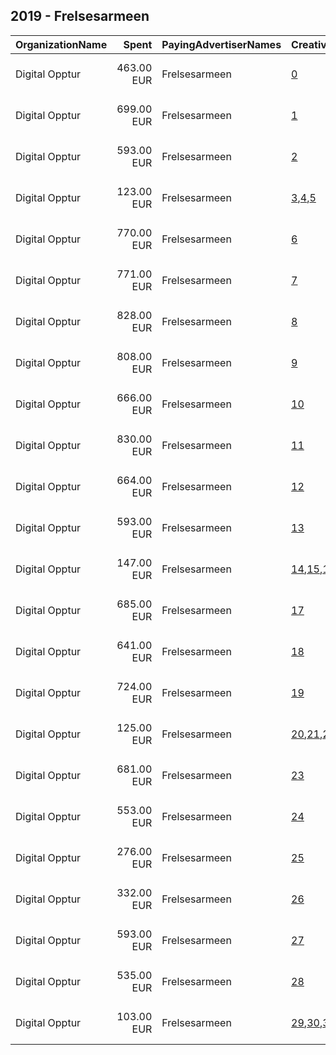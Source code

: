 ## 2019 - Frelsesarmeen 
|OrganizationName|Spent|PayingAdvertiserNames|CreativeUrls|Impressions|Genders|AgeBrackets|CountryCodes|BillingAddresses|CandidateBallotInformation|
|:---|---:|:---|:---|---:|:---|:---|:---|:---|:---|
|Digital Opptur|463.00 EUR|Frelsesarmeen|[0](https://www.snap.com/political-ads/asset/9325aafa0a79401ddb1c1e68b59899cdcd85ddaadd189e8dab76f8eab25b57f7?mediaType=mp4)|101,286||35-45|norway|"Edvard Storms gate 2,OSLO,0166,NO"|Frelsesarmeen|
|Digital Opptur|699.00 EUR|Frelsesarmeen|[1](https://www.snap.com/political-ads/asset/9325aafa0a79401ddb1c1e68b59899cdcd85ddaadd189e8dab76f8eab25b57f7?mediaType=mp4)|555,539||15-30|norway|"Edvard Storms gate 2,OSLO,0166,NO"|Frelsesarmeen|
|Digital Opptur|593.00 EUR|Frelsesarmeen|[2](https://www.snap.com/political-ads/asset/c620686ec19f1c5d58ad7caea46f863a2a41a0cdcd88d526d7a56eea792126cb?mediaType=png)|174,564||35+|norway|"Edvard Storms gate 2,OSLO,0166,NO"|Julegryta|
|Digital Opptur|123.00 EUR|Frelsesarmeen|[3](https://www.snap.com/political-ads/asset/ec6a619b8e117fe5b08190a1d65ba2f7f392aab8551346823a6ea33821ae1853?mediaType=mp4),[4](https://www.snap.com/political-ads/asset/06b49f8cc78150b8e333918ae7b06b9ae4273e85f94bef255599a06a7bdca43c?mediaType=mp4),[5](https://www.snap.com/political-ads/asset/5050062c9023f2a0b10046f6743488503fc5dfa5eefef60ee88331e072e15e06?mediaType=mp4)|480,113||35+|norway|"Edvard Storms gate 2,OSLO,0166,NO"|Julegryta|
|Digital Opptur|770.00 EUR|Frelsesarmeen|[6](https://www.snap.com/political-ads/asset/a237f5aa96736a5815e82b9d2bb78299006ace2bef69b68c1c18a6f3c9049217?mediaType=mp4)|642,472||15-35|norway|"Edvard Storms gate 2,OSLO,0166,NO"|Julegryta|
|Digital Opptur|771.00 EUR|Frelsesarmeen|[7](https://www.snap.com/political-ads/asset/853d3af115e9b83aed07d7661e6d712797a3920b84b3be71f861aea08987c013?mediaType=mp4)|162,782||35-45|norway|"Edvard Storms gate 2,OSLO,0166,NO"|Frelsesarmeen|
|Digital Opptur|828.00 EUR|Frelsesarmeen|[8](https://www.snap.com/political-ads/asset/a237f5aa96736a5815e82b9d2bb78299006ace2bef69b68c1c18a6f3c9049217?mediaType=mp4)|132,186||35+|norway|"Edvard Storms gate 2,OSLO,0166,NO"|Julegryta|
|Digital Opptur|808.00 EUR|Frelsesarmeen|[9](https://www.snap.com/political-ads/asset/a237f5aa96736a5815e82b9d2bb78299006ace2bef69b68c1c18a6f3c9049217?mediaType=mp4)|644,485||35-|norway|"Edvard Storms gate 2,OSLO,0166,NO"|Julegryta|
|Digital Opptur|666.00 EUR|Frelsesarmeen|[10](https://www.snap.com/political-ads/asset/e3334bbdeb91327d3c44b647fb3a7492eb61f244d62c2aa5c599d0e049b0848b?mediaType=mp4)|112,393||35+|norway|"Edvard Storms gate 2,OSLO,0166,NO"|Julegryta|
|Digital Opptur|830.00 EUR|Frelsesarmeen|[11](https://www.snap.com/political-ads/asset/e3334bbdeb91327d3c44b647fb3a7492eb61f244d62c2aa5c599d0e049b0848b?mediaType=mp4)|105,359||35+|norway|"Edvard Storms gate 2,OSLO,0166,NO"|Julegryta|
|Digital Opptur|664.00 EUR|Frelsesarmeen|[12](https://www.snap.com/political-ads/asset/a237f5aa96736a5815e82b9d2bb78299006ace2bef69b68c1c18a6f3c9049217?mediaType=mp4)|93,586||35+|norway|"Edvard Storms gate 2,OSLO,0166,NO"|Julegryta|
|Digital Opptur|593.00 EUR|Frelsesarmeen|[13](https://www.snap.com/political-ads/asset/c620686ec19f1c5d58ad7caea46f863a2a41a0cdcd88d526d7a56eea792126cb?mediaType=png)|576,840||15-35|norway|"Edvard Storms gate 2,OSLO,0166,NO"|Julegryta|
|Digital Opptur|147.00 EUR|Frelsesarmeen|[14](https://www.snap.com/political-ads/asset/ec6a619b8e117fe5b08190a1d65ba2f7f392aab8551346823a6ea33821ae1853?mediaType=mp4),[15](https://www.snap.com/political-ads/asset/06b49f8cc78150b8e333918ae7b06b9ae4273e85f94bef255599a06a7bdca43c?mediaType=mp4),[16](https://www.snap.com/political-ads/asset/5050062c9023f2a0b10046f6743488503fc5dfa5eefef60ee88331e072e15e06?mediaType=mp4)|179,210||17-35|norway|"Edvard Storms gate 2,OSLO,0166,NO"|Julegryta|
|Digital Opptur|685.00 EUR|Frelsesarmeen|[17](https://www.snap.com/political-ads/asset/e3334bbdeb91327d3c44b647fb3a7492eb61f244d62c2aa5c599d0e049b0848b?mediaType=mp4)|550,540||35-|norway|"Edvard Storms gate 2,OSLO,0166,NO"|Julegryta|
|Digital Opptur|641.00 EUR|Frelsesarmeen|[18](https://www.snap.com/political-ads/asset/853d3af115e9b83aed07d7661e6d712797a3920b84b3be71f861aea08987c013?mediaType=mp4)|124,578||35-45|norway|"Edvard Storms gate 2,OSLO,0166,NO"|Frelsesarmeen|
|Digital Opptur|724.00 EUR|Frelsesarmeen|[19](https://www.snap.com/political-ads/asset/e3334bbdeb91327d3c44b647fb3a7492eb61f244d62c2aa5c599d0e049b0848b?mediaType=mp4)|647,223||15-35|norway|"Edvard Storms gate 2,OSLO,0166,NO"|Julegryta|
|Digital Opptur|125.00 EUR|Frelsesarmeen|[20](https://www.snap.com/political-ads/asset/ec6a619b8e117fe5b08190a1d65ba2f7f392aab8551346823a6ea33821ae1853?mediaType=mp4),[21](https://www.snap.com/political-ads/asset/06b49f8cc78150b8e333918ae7b06b9ae4273e85f94bef255599a06a7bdca43c?mediaType=mp4),[22](https://www.snap.com/political-ads/asset/5050062c9023f2a0b10046f6743488503fc5dfa5eefef60ee88331e072e15e06?mediaType=mp4)|508,008||17-35|norway|"Edvard Storms gate 2,OSLO,0166,NO"|Julegryta|
|Digital Opptur|681.00 EUR|Frelsesarmeen|[23](https://www.snap.com/political-ads/asset/9325aafa0a79401ddb1c1e68b59899cdcd85ddaadd189e8dab76f8eab25b57f7?mediaType=mp4)|144,516||35-45|norway|"Edvard Storms gate 2,OSLO,0166,NO"|Frelsesarmeen|
|Digital Opptur|553.00 EUR|Frelsesarmeen|[24](https://www.snap.com/political-ads/asset/853d3af115e9b83aed07d7661e6d712797a3920b84b3be71f861aea08987c013?mediaType=mp4)|108,165||35-45|norway|"Edvard Storms gate 2,OSLO,0166,NO"|Frelsesarmeen|
|Digital Opptur|276.00 EUR|Frelsesarmeen|[25](https://www.snap.com/political-ads/asset/edfd1031a68ec741c572d898697f6bcc1cd8bfd446ecd20f9842c89506759949?mediaType=mp4)|239,473|||norway|"Edvard Storms gate 2,OSLO,0166,NO"|Julegryta|
|Digital Opptur|332.00 EUR|Frelsesarmeen|[26](https://www.snap.com/political-ads/asset/58e37348c226deafde4e965dec2ab9b197ba520aaf49c86b4f986640438323cd?mediaType=mp4)|277,372|||norway|"Edvard Storms gate 2,OSLO,0166,NO"|Julegryta|
|Digital Opptur|593.00 EUR|Frelsesarmeen|[27](https://www.snap.com/political-ads/asset/9325aafa0a79401ddb1c1e68b59899cdcd85ddaadd189e8dab76f8eab25b57f7?mediaType=mp4)|114,735||35-45|norway|"Edvard Storms gate 2,OSLO,0166,NO"|Frelsesarmeen|
|Digital Opptur|535.00 EUR|Frelsesarmeen|[28](https://www.snap.com/political-ads/asset/853d3af115e9b83aed07d7661e6d712797a3920b84b3be71f861aea08987c013?mediaType=mp4)|403,978||15-30|norway|"Edvard Storms gate 2,OSLO,0166,NO"|Frelsesarmeen|
|Digital Opptur|103.00 EUR|Frelsesarmeen|[29](https://www.snap.com/political-ads/asset/ec6a619b8e117fe5b08190a1d65ba2f7f392aab8551346823a6ea33821ae1853?mediaType=mp4),[30](https://www.snap.com/political-ads/asset/06b49f8cc78150b8e333918ae7b06b9ae4273e85f94bef255599a06a7bdca43c?mediaType=mp4),[31](https://www.snap.com/political-ads/asset/5050062c9023f2a0b10046f6743488503fc5dfa5eefef60ee88331e072e15e06?mediaType=mp4)|87,475||35+|norway|"Edvard Storms gate 2,OSLO,0166,NO"|Julegryta|
